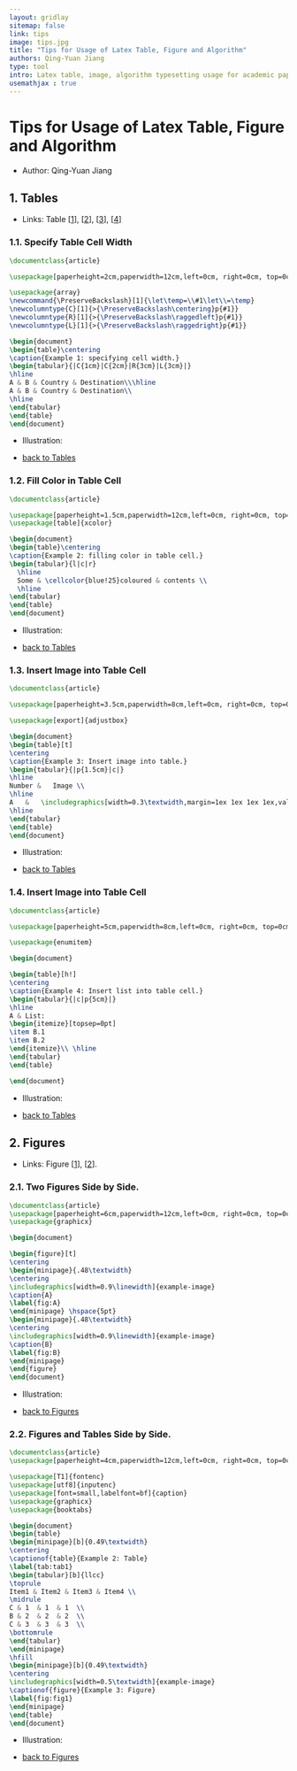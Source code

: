 ```yaml
---
layout: gridlay
sitemap: false
link: tips
image: tips.jpg
title: "Tips for Usage of Latex Table, Figure and Algorithm"
authors: Qing-Yuan Jiang
type: tool
intro: Latex table, image, algorithm typesetting usage for academic paper.
usemathjax : true
---
```


# Tips for Usage of Latex Table, Figure and Algorithm

* Author: Qing-Yuan Jiang

<!-- This article provides examples of using [Latex](#latex) and [Python](#python) to create illustrations for academic research papers. -->

## 1. Tables <a name="table"></a>

* Links: Table [[1](#tab1)], [[2](#tab2)], [[3](#tab3)], [[4](#tab4)]

### 1.1. Specify Table Cell Width<a name="tab1"></a>


```latex
\documentclass{article}

\usepackage[paperheight=2cm,paperwidth=12cm,left=0cm, right=0cm, top=0cm, bottom=0cm]{geometry}

\usepackage{array}
\newcommand{\PreserveBackslash}[1]{\let\temp=\\#1\let\\=\temp}
\newcolumntype{C}[1]{>{\PreserveBackslash\centering}p{#1}}
\newcolumntype{R}[1]{>{\PreserveBackslash\raggedleft}p{#1}}
\newcolumntype{L}[1]{>{\PreserveBackslash\raggedright}p{#1}}

\begin{document}
\begin{table}\centering
\caption{Example 1: specifying cell width.}
\begin{tabular}{|C{1cm}|C{2cm}|R{3cm}|L{3cm}|}
\hline
A & B & Country & Destination\\\hline
A & B & Country & Destination\\
\hline
\end{tabular}
\end{table}
\end{document}
```

* Illustration:
<object data="{{ site.url }}{{ site.baseurl }}/notes/tips/tab1.pdf#view=FitH" width="100%" height="200" type="application/pdf"></object>

* [back to Tables](#table)

### 1.2. Fill Color in Table Cell<a name="tab2"></a>


```latex
\documentclass{article}

\usepackage[paperheight=1.5cm,paperwidth=12cm,left=0cm, right=0cm, top=0cm, bottom=0cm]{geometry}
\usepackage[table]{xcolor}

\begin{document}
\begin{table}\centering
\caption{Example 2: filling color in table cell.}
\begin{tabular}{l|c|r}
  \hline
  Some & \cellcolor{blue!25}coloured & contents \\
  \hline
\end{tabular}
\end{table}
\end{document}
```

* Illustration:
<object data="{{ site.url }}{{ site.baseurl }}/notes/tips/tab2.pdf#view=FitH" width="100%" height="150" type="application/pdf"></object>

* [back to Tables](#table)

### 1.3. Insert Image into Table Cell<a name="tab3"></a>


```latex
\documentclass{article}

\usepackage[paperheight=3.5cm,paperwidth=8cm,left=0cm, right=0cm, top=0cm, bottom=0cm]{geometry}

\usepackage[export]{adjustbox}

\begin{document}
\begin{table}[t]
\centering
\caption{Example 3: Insert image into table.}
\begin{tabular}{|p{1.5cm}|c|}
\hline
Number &   Image \\ 
\hline
A   &   \includegraphics[width=0.3\textwidth,margin=1ex 1ex 1ex 1ex,valign=m]{example-image}  \\
\hline
\end{tabular}
\end{table}
\end{document}
```

* Illustration:
<object data="{{ site.url }}{{ site.baseurl }}/notes/tips/tab3.pdf#view=FitH" width="100%" height="500" type="application/pdf"></object>

* [back to Tables](#table)


### 1.4. Insert Image into Table Cell<a name="tab4"></a>


```latex
\documentclass{article}

\usepackage[paperheight=5cm,paperwidth=8cm,left=0cm, right=0cm, top=0cm, bottom=0cm]{geometry}

\usepackage{enumitem}

\begin{document}

\begin{table}[h!]
\centering
\caption{Example 4: Insert list into table cell.}
\begin{tabular}{|c|p{5cm}|}
\hline
A & List:
\begin{itemize}[topsep=0pt]
\item B.1
\item B.2
\end{itemize}\\ \hline
\end{tabular}
\end{table}

\end{document}
```

* Illustration:
<object data="{{ site.url }}{{ site.baseurl }}/notes/tips/tab4.pdf#view=FitH" width="100%" height="435" type="application/pdf"></object>

* [back to Tables](#table)


## 2. Figures <a name="figure"></a>

* Links: Figure [[1](#fig1)], [[2](#fig2)].

### 2.1. Two Figures Side by Side.<a name="fig1"></a>


```latex
\documentclass{article}
\usepackage[paperheight=6cm,paperwidth=12cm,left=0cm, right=0cm, top=0cm, bottom=0cm]{geometry}
\usepackage{graphicx}

\begin{document}

\begin{figure}[t]
\centering
\begin{minipage}{.48\textwidth}
\centering
\includegraphics[width=0.9\linewidth]{example-image}
\caption{A}
\label{fig:A}
\end{minipage} \hspace{5pt}
\begin{minipage}{.48\textwidth}
\centering
\includegraphics[width=0.9\linewidth]{example-image}
\caption{B}
\label{fig:B}
\end{minipage}
\end{figure}
\end{document}
```

* Illustration:
<object data="{{ site.url }}{{ site.baseurl }}/notes/tips/fig1.pdf#view=FitH" width="100%" height="550" type="application/pdf"></object>

* [back to Figures](#figure)


### 2.2. Figures and Tables Side by Side.<a name="fig2"></a>


```latex
\documentclass{article}
\usepackage[paperheight=4cm,paperwidth=12cm,left=0cm, right=0cm, top=0cm, bottom=0cm]{geometry}

\usepackage[T1]{fontenc}
\usepackage[utf8]{inputenc}
\usepackage[font=small,labelfont=bf]{caption}
\usepackage{graphicx}
\usepackage{booktabs}

\begin{document}
\begin{table}
\begin{minipage}[b]{0.49\textwidth}
\centering
\captionof{table}{Example 2: Table}
\label{tab:tab1}
\begin{tabular}[b]{llcc}
\toprule    
Item1 & Item2 & Item3 & Item4 \\
\midrule    
C & 1  & 1  & 1  \\
B & 2  & 2  & 2  \\
C & 3  & 3  & 3  \\
\bottomrule 
\end{tabular}
\end{minipage}
\hfill
\begin{minipage}[b]{0.49\textwidth}
\centering
\includegraphics[width=0.5\textwidth]{example-image}
\captionof{figure}{Example 3: Figure}
\label{fig:fig1}
\end{minipage}
\end{table}
\end{document}
```

* Illustration:
<object data="{{ site.url }}{{ site.baseurl }}/notes/tips/fig2.pdf#view=FitH" width="100%" height="400" type="application/pdf"></object>

* [back to Figures](#figure)
